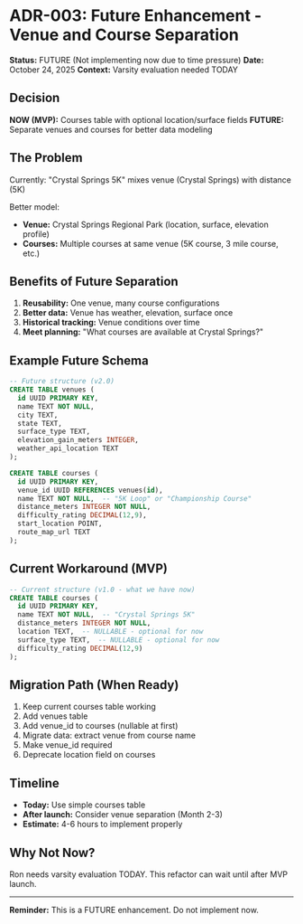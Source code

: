 # ADR-003: Future Enhancement - Venue and Course Separation

**Status:** FUTURE (Not implementing now due to time pressure)
**Date:** October 24, 2025
**Context:** Varsity evaluation needed TODAY

## Decision

**NOW (MVP):** Courses table with optional location/surface fields
**FUTURE:** Separate venues and courses for better data modeling

## The Problem
Currently: "Crystal Springs 5K" mixes venue (Crystal Springs) with distance (5K)

Better model:
- **Venue:** Crystal Springs Regional Park (location, surface, elevation profile)
- **Courses:** Multiple courses at same venue (5K course, 3 mile course, etc.)

## Benefits of Future Separation
1. **Reusability:** One venue, many course configurations
2. **Better data:** Venue has weather, elevation, surface once
3. **Historical tracking:** Venue conditions over time
4. **Meet planning:** "What courses are available at Crystal Springs?"

## Example Future Schema
```sql
-- Future structure (v2.0)
CREATE TABLE venues (
  id UUID PRIMARY KEY,
  name TEXT NOT NULL,
  city TEXT,
  state TEXT,
  surface_type TEXT,
  elevation_gain_meters INTEGER,
  weather_api_location TEXT
);

CREATE TABLE courses (
  id UUID PRIMARY KEY,
  venue_id UUID REFERENCES venues(id),
  name TEXT NOT NULL,  -- "5K Loop" or "Championship Course"
  distance_meters INTEGER NOT NULL,
  difficulty_rating DECIMAL(12,9),
  start_location POINT,
  route_map_url TEXT
);
```

## Current Workaround (MVP)
```sql
-- Current structure (v1.0 - what we have now)
CREATE TABLE courses (
  id UUID PRIMARY KEY,
  name TEXT NOT NULL,  -- "Crystal Springs 5K"
  distance_meters INTEGER NOT NULL,
  location TEXT,  -- NULLABLE - optional for now
  surface_type TEXT,  -- NULLABLE - optional for now
  difficulty_rating DECIMAL(12,9)
);
```

## Migration Path (When Ready)
1. Keep current courses table working
2. Add venues table
3. Add venue_id to courses (nullable at first)
4. Migrate data: extract venue from course name
5. Make venue_id required
6. Deprecate location field on courses

## Timeline
- **Today:** Use simple courses table
- **After launch:** Consider venue separation (Month 2-3)
- **Estimate:** 4-6 hours to implement properly

## Why Not Now?
Ron needs varsity evaluation TODAY. This refactor can wait until after MVP launch.

---
**Reminder:** This is a FUTURE enhancement. Do not implement now.
